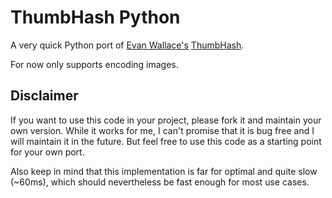 # ThumbHash Python

A very quick Python port of [Evan Wallace's](https://github.com/evanw) [ThumbHash](https://github.com/evanw/thumbhash).

For now only supports encoding images.

## Disclaimer

If you want to use this code in your project, please fork it and maintain your own version. While it works for me, I
can't promise that it is bug free and I will maintain it in the future.
But feel free to use this code as a starting point for your own port.

Also keep in mind that this implementation is far for optimal and quite slow (~60ms), which should nevertheless be fast
enough for most use cases.
